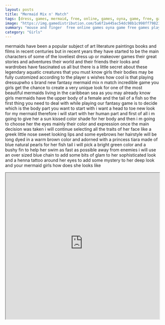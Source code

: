 ```yaml
---
layout: posts
title: "Mermaid Mix n' Match"
tags: [dress, games, mermaid, free, online, games, oyna, game, free, games, play, play, games]
image: "https://img.gamedistribution.com/5a6f2a445ac54dc98b1c998ff798211b.jpg"
summary: "mouse and finger  free online games oyna game free games play play games"
category: "Girls"
---
```


mermaids have been a popular subject of art literature paintings books and films in recent centuries but in recent years they have started to be the main characters of some of the loveliest dress up or makeover games their great stories and adventures their world and their friends their looks and wardrobes have fascinated us all but there is a little secret about these legendary aquatic creatures that you must know girls their bodies may be fully customized according to the player s wishes how cool is that playing dressupwho s brand new fantasy mermaid mix n match incredible game you girls get the chance to create a very unique look for one of the most beautiful mermaids living in the caribbean sea as you may already know girls mermaids have the upper body of a female and the tail of a fish so the first thing you need to deal with while playing our fantasy game is to decide which is the body part you want to start with i want a head to toe new look for my mermaid therefore i will start with her human part and first of all i m going to give her a sun kissed color shade for her body and then i m going to choose her the eyes mainly their color and expression once the main decision was taken i will continue selecting all the traits of her face like a greek little nose sweet looking lips and some eyebrows her hairstyle will be long dyed in a warm brown color and adorned with a princess tiara made of blue natural pearls for her fish tail i will pick a bright green color and a bushy fin to help her swim as fast as possible away from enemies i will use an over sized blue chain to add some bits of glam to her sophisticated look and a henna tattoo around her eyes to add some mystery to her deep look and your mermaid girls how does she looks like

<iframe width="100%" height="480px;" src="https://html5.gamedistribution.com/5a6f2a445ac54dc98b1c998ff798211b/"></iframe>